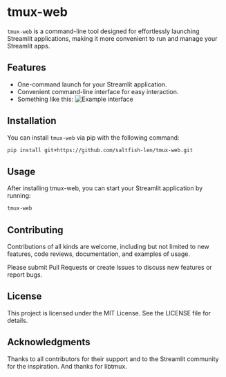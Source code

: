 # tmux-web

`tmux-web` is a command-line tool designed for effortlessly launching Streamlit applications, making it more convenient to run and manage your Streamlit apps.

## Features

- One-command launch for your Streamlit application.
- Convenient command-line interface for easy interaction.
- Something like this:
![Example interface](./images/interface.jpg)


## Installation

You can install `tmux-web` via pip with the following command:

```bash
pip install git+https://github.com/saltfish-len/tmux-web.git
```

## Usage

After installing tmux-web, you can start your Streamlit application by running:

```bash
tmux-web
```

## Contributing

Contributions of all kinds are welcome, including but not limited to new features, code reviews, documentation, and examples of usage.

Please submit Pull Requests or create Issues to discuss new features or report bugs.

## License

This project is licensed under the MIT License. See the LICENSE file for details.

## Acknowledgments

Thanks to all contributors for their support and to the Streamlit community for the inspiration. And thanks for libtmux.


